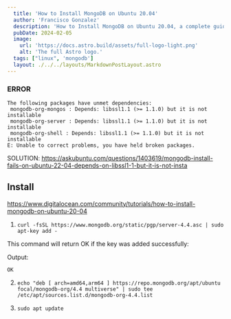 ```yaml
---
  title: 'How to Install MongoDB on Ubuntu 20.04'
  author: 'Francisco Gonzalez'
  description: 'How to Install MongoDB on Ubuntu 20.04, a complete guide'
  pubDate: 2024-02-05
  image:
    url: 'https://docs.astro.build/assets/full-logo-light.png'
    alt: 'The full Astro logo.'
  tags: ["linux", 'mongodb']
  layout: ./../../layouts/MarkdownPostLayout.astro
---
```


<!-- # How to Install MongoDB on Ubuntu 20.04 -->

### ERROR

```
The following packages have unmet dependencies:
 mongodb-org-mongos : Depends: libssl1.1 (>= 1.1.0) but it is not installable
 mongodb-org-server : Depends: libssl1.1 (>= 1.1.0) but it is not installable
 mongodb-org-shell : Depends: libssl1.1 (>= 1.1.0) but it is not installable
E: Unable to correct problems, you have held broken packages.
```

SOLUTION: https://askubuntu.com/questions/1403619/mongodb-install-fails-on-ubuntu-22-04-depends-on-libssl1-1-but-it-is-not-insta


## Install 

https://www.digitalocean.com/community/tutorials/how-to-install-mongodb-on-ubuntu-20-04

1. `curl -fsSL https://www.mongodb.org/static/pgp/server-4.4.asc | sudo apt-key add -`

This command will return OK if the key was added successfully:

Output:
```
OK
```

2. `echo "deb [ arch=amd64,arm64 ] https://repo.mongodb.org/apt/ubuntu focal/mongodb-org/4.4 multiverse" | sudo tee /etc/apt/sources.list.d/mongodb-org-4.4.list`



3. `sudo apt update`